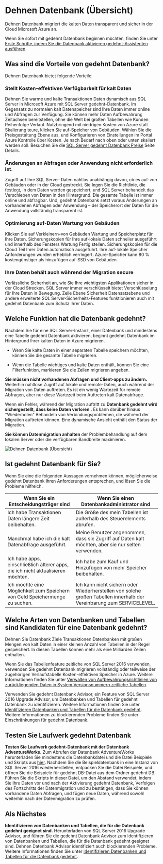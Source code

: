 <properties
    pageTitle="Dehnen Datenbank Übersicht | Microsoft Azure"
    description="Erfahren Sie, wie gedehnt Datenbank kalten Daten transparent und sicher in der Cloud Microsoft Azure vom migriert werden."
    services="sql-server-stretch-database"
    documentationCenter=""
    authors="douglaslMS"
    manager="jhubbard"
    editor=""/>

<tags
    ms.service="sql-server-stretch-database"
    ms.workload="data-management"
    ms.tgt_pltfrm="na"
    ms.devlang="na"
    ms.topic="get-started-article"
    ms.date="06/27/2016"
    ms.author="douglasl"/>

# <a name="stretch-database-overview"></a>Dehnen Datenbank (Übersicht)

Dehnen Datenbank migriert die kalten Daten transparent und sicher in der Cloud Microsoft Azure an.

Wenn Sie sofort mit gedehnt Datenbank beginnen möchten, finden Sie unter [Erste Schritte, indem Sie die Datenbank aktivieren gedehnt-Assistenten ausführen](sql-server-stretch-database-wizard.md).

## <a name="what-are-the-benefits-of-stretch-database"></a>Was sind die Vorteile von gedehnt Datenbank?
Dehnen Datenbank bietet folgende Vorteile:

### <a name="provides-cost-effective-availability-for-cold-data"></a>Stellt Kosten\-effektiven Verfügbarkeit für kalt Daten
Dehnen Sie warme und kalte Transaktionen Daten dynamisch aus SQL Server in Microsoft Azure mit SQL Server gedehnt-Datenbank. Im Gegensatz zu normalen kalt Datenspeicher sind Ihre Daten immer online und Abfragen zur Verfügung. Sie können mehr Daten Aufbewahrung Zeitachsen bereitstellen, ohne die Welt bei großen Tabellen wie Kunden Reihenfolge Verlauf. Nutzbringend mit niedrigen Kosten von Azure statt Skalierung teure, klicken Sie auf\-Speicher von Gebäuden. Wählen Sie die Preisgestaltung Ebene aus, und Konfigurieren von Einstellungen im Portal Azure Kontrolle über Kosten. Je nach Bedarf nach oben oder unten skaliert werden soll. Besuchen Sie die [SQL Server gedehnt Datenbank Preise](https://azure.microsoft.com/pricing/details/sql-server-stretch-database/) Seite Details.

### <a name="doesnt-require-changes-to-queries-or-applications"></a>Änderungen an Abfragen oder Anwendung nicht erforderlich ist.
Zugriff auf Ihre SQL Server-Daten nahtlos unabhängig davon, ob es auf\-von Gebäuden oder in der Cloud gestreckt.  Sie legen Sie die Richtlinie, die festlegt, in dem Daten werden gespeichert, und SQL Server behandelt das Verschieben von Daten in den Hintergrund. Die gesamte Tabelle ist immer online und abfragbar. Und, gedehnt Datenbank setzt voraus Änderungen an vorhandenen Abfragen oder Anwendung – der Speicherort der Daten für die Anwendung vollständig transparent ist.

### <a name="streamlines-on-premises-data-maintenance"></a>Optimierung auf\-Daten Wartung von Gebäuden
Klicken Sie auf Verkleinern\-von Gebäuden Wartung und Speicherplatz für Ihre Daten. Sicherungskopien für Ihre auf\-lokale Daten schneller ausgeführt und innerhalb des Fensters Wartung Fertig stellen. Sicherungskopien für die Cloud Teil Ihrer Daten automatisch ausgeführt. Ihre auf\-lokale Speicher Anforderungen wurden erheblich verringert. Azure-Speicher kann 80 % kostengünstiger als hinzufügen auf\-SSD von Gebäuden.

### <a name="keeps-your-data-secure-even-during-migration"></a>Ihre Daten behält auch während der Migration secure
Verlässliche Sicherheit an, wie Sie Ihre wichtigsten Applikationen sicher in der Cloud Strecken. SQL Server immer verschlüsselt bietet Verschlüsselung für Ihre Daten in Bewegung. Zeile Ebene Sicherheit Datensatzebene und andere erweiterte SQL Server-Sicherheits-Features funktionieren auch mit gedehnt Datenbank zum Schutz Ihrer Daten.

## <a name="what-does-stretch-database-do"></a>Welche Funktion hat die Datenbank gedehnt?
Nachdem Sie für eine SQL Server-Instanz, einer Datenbank und mindestens eine Tabelle gedehnt Datenbank aktivieren, beginnt gedehnt Datenbank im Hintergrund Ihrer kalten Daten in Azure migrieren.

-   Wenn Sie kalte Daten in einer separaten Tabelle speichern möchten, können Sie die gesamte Tabelle migrieren.

-   Wenn die Tabelle wichtiges und kalte Daten enthält, können Sie eine Filterfunktion, markieren Sie die Zeilen migrieren angeben.

**Sie müssen nicht vorhandenen Abfragen und Client-apps zu ändern.** Weiterhin nahtlose Zugriff auf lokale und remote-Daten, auch während der Migration von Daten auftreten. Es ist ein wenig Wartezeit für remote Abfragen, aber nur diese Wartezeit beim Auftreten kalt Datenabfrage.

Wenn ein Fehler, während der Migration auftritt zu **Datenbank gedehnt wird sichergestellt, dass keine Daten verloren** . Es kann darüber hinaus "Wiederholen" Behandeln von Verbindungsproblemen, die während der Migration auftreten können. Eine dynamische Ansicht enthält den Status der Migration.

**Sie können Datenmigration anhalten** der Problembehandlung auf dem lokalen Server oder die verfügbaren Bandbreite maximieren.

![Dehnen Datenbank (Übersicht)][StretchOverviewImage1]

## <a name="is-stretch-database-for-you"></a>Ist gedehnt Datenbank für Sie?
Wenn Sie eine die folgenden Aussagen vornehmen können, möglicherweise gedehnt Datenbank Ihren Anforderungen entsprechen, und lösen Sie die Probleme hilfreich.

|Wenn Sie ein Entscheidungsträger sind|Wenn Sie einen Datenbankadministrator sind|
|------------------------------|-------------------|
|Ich habe Transaktionen Daten längere Zeit beibehalten.|Die Größe des mein Tabellen ist außerhalb des Steuerelements abrufen.|
|Manchmal habe ich die kalt Datenabfrage ausgeführt.|Meine Benutzer angenommen, dass sie Zugriff auf Daten kalt möchten, aber sie nur selten verwenden.|
|Ich habe apps, einschließlich älterer apps, die ich nicht aktualisieren möchten.|Ich habe zum Kauf und Hinzufügen von mehr Speicher beibehalten.|
|Ich möchte eine Möglichkeit zum Speichern von Geld Speichermenge zu suchen.|Ich kann nicht sichern oder Wiederherstellen von solche großen Tabellen innerhalb der Vereinbarung zum SERVICELEVEL.|

## <a name="what-kind-of-databases-and-tables-are-candidates-for-stretch-database"></a>Welche Arten von Datenbanken und Tabellen sind Kandidaten für eine Datenbank gedehnt?
Dehnen Sie Datenbank Ziele Transaktionen Datenbanken mit großen Mengen von kalt Daten in einer kleinen Anzahl von Tabellen in der Regel gespeichert. In diesen Tabellen können mehr als eine Milliarden Zeilen enthalten.

Wenn Sie das Tabellenfeature zeitliche von SQL Server 2016 verwenden, verwenden Sie gedehnt Datenbank migrieren vollständig oder teilweise der zugehörigen Verlaufstabelle Kosten\-effektiven Speicher in Azure. Weitere Informationen finden Sie unter [Verwalten von Aufbewahrungsrichtlinien von zurückliegenden Daten in System Versionsnummern zeitliche Tabellen](https://msdn.microsoft.com/library/mt637341.aspx).

Verwenden Sie gedehnt Datenbank Advisor, ein Feature von SQL Server 2016 Upgrade Advisor, um Datenbanken und Tabellen für gedehnt Datenbank zu identifizieren. Weitere Informationen finden Sie unter [identifizieren Datenbanken und Tabellen für die Datenbank gedehnt](sql-server-stretch-database-identify-databases.md). Weitere Informationen zu blockierenden Probleme finden Sie unter [Einschränkungen für gedehnt Datenbank](sql-server-stretch-database-limitations.md).

## <a name="test-drive-stretch-database"></a>Testen Sie Laufwerk gedehnt Datenbank
**Testen Sie Laufwerk gedehnt-Datenbank mit der Datenbank AdventureWorks.** Zum Abrufen der Datenbank AdventureWorks herunterladen Sie mindestens die Datenbankdatei und die Datei Beispiele und Skripts aus [hier](https://www.microsoft.com/download/details.aspx?id=49502). Nachdem Sie die Beispieldatenbank in eine Instanz von SQL Server 2016 wiederherstellen, entpacken Sie die Datei Beispiele, und öffnen Sie die Beispiele für gedehnt DB-Datei aus dem Ordner gedehnt DB. Führen Sie die Skripts in dieser Datei, um den Abstand verwendet, indem Sie Ihre Daten vor und nach der Aktivierung gedehnt Datenbank, Verfolgen des Fortschritts der Datenmigration und zu bestätigen, dass Sie können vorhandene Daten Abfragen, und fügen neue Daten, während sowohl weiterhin nach der Datenmigration zu prüfen.

## <a name="next-step"></a>Als Nächstes
**Identifizieren von Datenbanken und Tabellen, die für die Datenbank gedehnt geeignet sind.** Herunterladen von SQL Server 2016 Upgrade Advisor, und führen Sie die gedehnt Datenbank Advisor zum Identifizieren von Datenbanken und Tabellen, die für die Datenbank gedehnt geeignet sind. Dehnen Datenbank Advisor identifiziert auch blockierenden Probleme. Weitere Informationen finden Sie unter [identifizieren Datenbanken und Tabellen für die Datenbank gedehnt](sql-server-stretch-database-identify-databases.md).

<!--Image references-->
[StretchOverviewImage1]: ./media/sql-server-stretch-database-overview/StretchDBOverview.png
[StretchOverviewImage2]: ./media/sql-server-stretch-database-overview/StretchDBOverview1.png
[StretchOverviewImage3]: ./media/sql-server-stretch-database-overview/StretchDBOverview2.png
